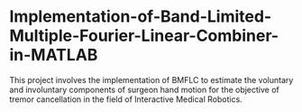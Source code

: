 # Implementation-of-Band-Limited-Multiple-Fourier-Linear-Combiner-in-MATLAB
This project involves the implementation of BMFLC to estimate the voluntary and involuntary components of surgeon hand motion for the objective of tremor cancellation in the field of Interactive Medical Robotics. 

